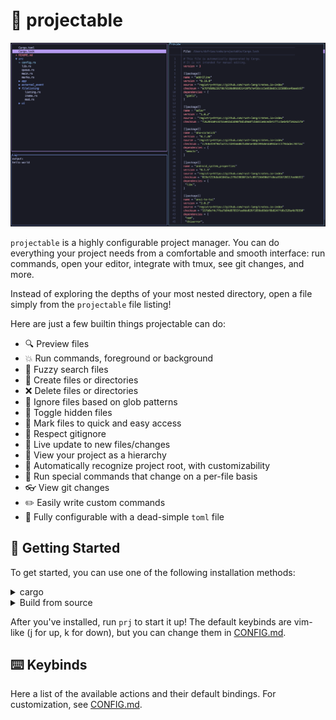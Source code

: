 # 💫 projectable

![screenshot](./extras/screenshot.png)

`projectable` is a highly configurable project manager. You can do everything
your project needs from a comfortable and smooth interface: run commands, open
your editor, integrate with tmux, see git changes, and more.

Instead of exploring the depths of your most nested directory, open a file simply
from the `projectable` file listing!

Here are just a few builtin things projectable can do:

- 🔍 Preview files
- 💥 Run commands, foreground or background
- 👀 Fuzzy search files
- 📁 Create files or directories
- ❌ Delete files or directories
- 🙈 Ignore files based on glob patterns
- 🔳 Toggle hidden files
- 🎯 Mark files to quick and easy access
- 🙉 Respect gitignore
- 🔔 Live update to new files/changes
- 🌲 View your project as a hierarchy
- 🔦 Automatically recognize project root, with customizability
- 💼 Run special commands that change on a per-file basis
- 👓 View git changes
- ✏️ Easily write custom commands
- 📖 Fully configurable with a dead-simple `toml` file

## 🚀 Getting Started

To get started, you can use one of the following installation methods:

<details>
  <summary>cargo</summary>

```bash
$ cargo install projectable
```

</details>

<details>
  <summary>Build from source</summary>

Requires [Rust](https://github.com/rust-lang/rust) to be installed on your
computer.

```bash
$ git clone https://github.com/dzfrias/projectable
$ cd projectable
$ cargo build --release
$ ./target/release/prj
```

</details>

After you've installed, run `prj` to start it up! The default keybinds are
vim-like (j for up, k for down), but you can change them in
[CONFIG.md](./extras/CONFIG.md).

## ⌨️ Keybinds

Here a list of the available actions and their default bindings. For
customization, see [CONFIG.md](./extras/CONFIG.md).
